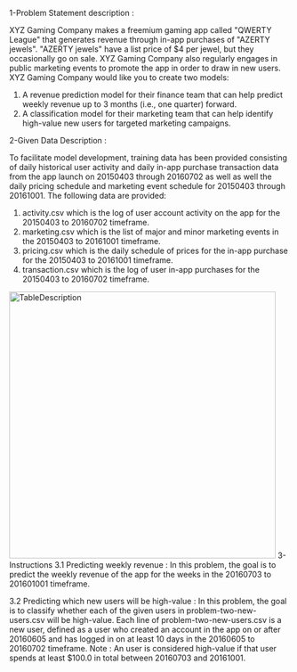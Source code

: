 1-Problem Statement description :

XYZ Gaming Company makes a freemium gaming app called "QWERTY League" that generates revenue through in-app purchases of "AZERTY jewels". "AZERTY jewels" have a list price of $4 per jewel, but they occasionally go on sale. XYZ Gaming Company also regularly engages in public marketing events to promote the app in order to draw in new users.
XYZ Gaming Company would like you to create two models:
1. A revenue prediction model for their finance team that can help predict weekly revenue up to 3 months (i.e., one quarter) forward.
2. A classification model for their marketing team that can help identify high-value new users for targeted marketing campaigns.

2-Given Data Description :

To facilitate model development, training data has been provided consisting of daily historical user activity and daily in-app purchase transaction data from the app launch on 20150403 through 20160702 as well as well the daily pricing schedule and marketing event schedule for 20150403 through 20161001.
The following data are provided:
1. activity.csv which is the log of user account activity on the app for the 20150403 to 20160702 timeframe.
2. marketing.csv which is the list of major and minor marketing events in the 20150403 to 20161001 timeframe.
3. pricing.csv which is the daily schedule of prices for the in-app purchase for the 20150403 to 20161001 timeframe.
4. transaction.csv which is the log of user in-app purchases for the 20150403 to 20160702 timeframe.
<img width="479" alt="TableDescription" src="https://github.com/user-attachments/assets/d14981e2-8015-4cb7-ab83-764e7a93050c">
3-Instructions
3.1 Predicting weekly revenue :
In this problem, the goal is to predict the weekly revenue of the app for the weeks in the 20160703 to 201601001 timeframe.

3.2 Predicting which new users will be high-value :
In this problem, the goal is to classify whether each of the given users in problem-two-new-users.csv will be high-value.
Each line of problem-two-new-users.csv is a new user, defined as a user who created an account in the app on or after 20160605 and has logged in on at least 10 days in the 20160605 to 20160702 timeframe.
Note : An user is considered high-value if that user spends at least $100.0 in total between 20160703 and 20161001.

